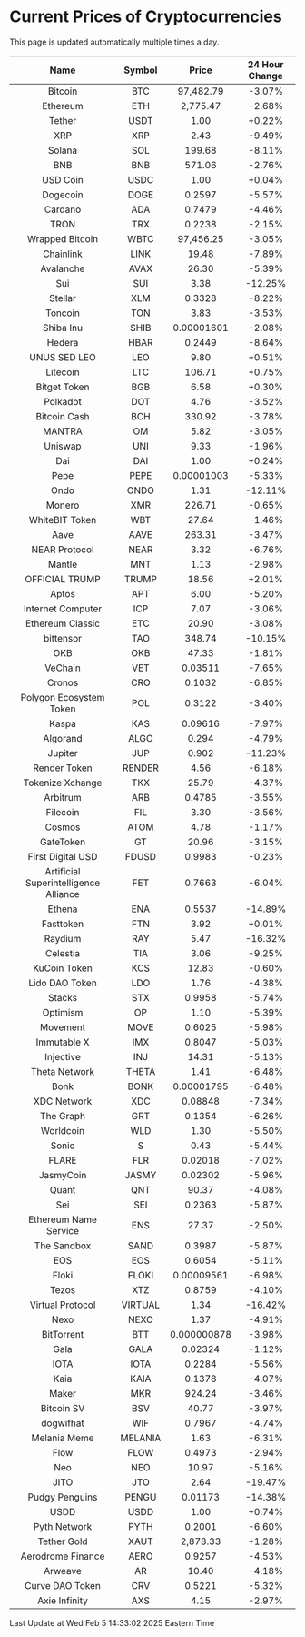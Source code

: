 # Current Prices of Cryptocurrencies
This page is updated automatically multiple times a day.

| Name | Symbol | Price | 24 Hour Change |
| :---: |:---:| :---: | :---: |
| Bitcoin | BTC | 97,482.79 | -3.07% |
| Ethereum | ETH | 2,775.47 | -2.68% |
| Tether | USDT | 1.00 | +0.22% |
| XRP | XRP | 2.43 | -9.49% |
| Solana | SOL | 199.68 | -8.11% |
| BNB | BNB | 571.06 | -2.76% |
| USD Coin | USDC | 1.00 | +0.04% |
| Dogecoin | DOGE | 0.2597 | -5.57% |
| Cardano | ADA | 0.7479 | -4.46% |
| TRON | TRX | 0.2238 | -2.15% |
| Wrapped Bitcoin | WBTC | 97,456.25 | -3.05% |
| Chainlink | LINK | 19.48 | -7.89% |
| Avalanche | AVAX | 26.30 | -5.39% |
| Sui | SUI | 3.38 | -12.25% |
| Stellar | XLM | 0.3328 | -8.22% |
| Toncoin | TON | 3.83 | -3.53% |
| Shiba Inu | SHIB | 0.00001601 | -2.08% |
| Hedera | HBAR | 0.2449 | -8.64% |
| UNUS SED LEO | LEO | 9.80 | +0.51% |
| Litecoin | LTC | 106.71 | +0.75% |
| Bitget Token | BGB | 6.58 | +0.30% |
| Polkadot | DOT | 4.76 | -3.52% |
| Bitcoin Cash | BCH | 330.92 | -3.78% |
| MANTRA | OM | 5.82 | -3.05% |
| Uniswap | UNI | 9.33 | -1.96% |
| Dai | DAI | 1.00 | +0.24% |
| Pepe | PEPE | 0.00001003 | -5.33% |
| Ondo | ONDO | 1.31 | -12.11% |
| Monero | XMR | 226.71 | -0.65% |
| WhiteBIT Token | WBT | 27.64 | -1.46% |
| Aave | AAVE | 263.31 | -3.47% |
| NEAR Protocol | NEAR | 3.32 | -6.76% |
| Mantle | MNT | 1.13 | -2.98% |
| OFFICIAL TRUMP | TRUMP | 18.56 | +2.01% |
| Aptos | APT | 6.00 | -5.20% |
| Internet Computer | ICP | 7.07 | -3.06% |
| Ethereum Classic | ETC | 20.90 | -3.08% |
| bittensor | TAO | 348.74 | -10.15% |
| OKB | OKB | 47.33 | -1.81% |
| VeChain | VET | 0.03511 | -7.65% |
| Cronos | CRO | 0.1032 | -6.85% |
| Polygon Ecosystem Token | POL | 0.3122 | -3.40% |
| Kaspa | KAS | 0.09616 | -7.97% |
| Algorand | ALGO | 0.294 | -4.79% |
| Jupiter | JUP | 0.902 | -11.23% |
| Render Token | RENDER | 4.56 | -6.18% |
| Tokenize Xchange | TKX | 25.79 | -4.37% |
| Arbitrum | ARB | 0.4785 | -3.55% |
| Filecoin | FIL | 3.30 | -3.56% |
| Cosmos | ATOM | 4.78 | -1.17% |
| GateToken | GT | 20.96 | -3.15% |
| First Digital USD | FDUSD | 0.9983 | -0.23% |
| Artificial Superintelligence Alliance | FET | 0.7663 | -6.04% |
| Ethena | ENA | 0.5537 | -14.89% |
| Fasttoken | FTN | 3.92 | +0.01% |
| Raydium | RAY | 5.47 | -16.32% |
| Celestia | TIA | 3.06 | -9.25% |
| KuCoin Token | KCS | 12.83 | -0.60% |
| Lido DAO Token | LDO | 1.76 | -4.38% |
| Stacks | STX | 0.9958 | -5.74% |
| Optimism | OP | 1.10 | -5.39% |
| Movement | MOVE | 0.6025 | -5.98% |
| Immutable X | IMX | 0.8047 | -5.03% |
| Injective | INJ | 14.31 | -5.13% |
| Theta Network | THETA | 1.41 | -6.48% |
| Bonk | BONK | 0.00001795 | -6.48% |
| XDC Network | XDC | 0.08848 | -7.34% |
| The Graph | GRT | 0.1354 | -6.26% |
| Worldcoin | WLD | 1.30 | -5.50% |
| Sonic | S | 0.43 | -5.44% |
| FLARE | FLR | 0.02018 | -7.02% |
| JasmyCoin | JASMY | 0.02302 | -5.96% |
| Quant | QNT | 90.37 | -4.08% |
| Sei | SEI | 0.2363 | -5.87% |
| Ethereum Name Service | ENS | 27.37 | -2.50% |
| The Sandbox | SAND | 0.3987 | -5.87% |
| EOS | EOS | 0.6054 | -5.11% |
| Floki | FLOKI | 0.00009561 | -6.98% |
| Tezos | XTZ | 0.8759 | -4.10% |
| Virtual Protocol | VIRTUAL | 1.34 | -16.42% |
| Nexo | NEXO | 1.37 | -4.91% |
| BitTorrent | BTT | 0.000000878 | -3.98% |
| Gala | GALA | 0.02324 | -1.12% |
| IOTA | IOTA | 0.2284 | -5.56% |
| Kaia | KAIA | 0.1378 | -4.07% |
| Maker | MKR | 924.24 | -3.46% |
| Bitcoin SV | BSV | 40.77 | -3.97% |
| dogwifhat | WIF | 0.7967 | -4.74% |
| Melania Meme | MELANIA | 1.63 | -6.31% |
| Flow | FLOW | 0.4973 | -2.94% |
| Neo | NEO | 10.97 | -5.16% |
| JITO | JTO | 2.64 | -19.47% |
| Pudgy Penguins | PENGU | 0.01173 | -14.38% |
| USDD | USDD | 1.00 | +0.74% |
| Pyth Network | PYTH | 0.2001 | -6.60% |
| Tether Gold | XAUT | 2,878.33 | +1.28% |
| Aerodrome Finance | AERO | 0.9257 | -4.53% |
| Arweave | AR | 10.40 | -4.18% |
| Curve DAO Token | CRV | 0.5221 | -5.32% |
| Axie Infinity | AXS | 4.15 | -2.97% |

Last Update at Wed Feb  5 14:33:02 2025 Eastern Time